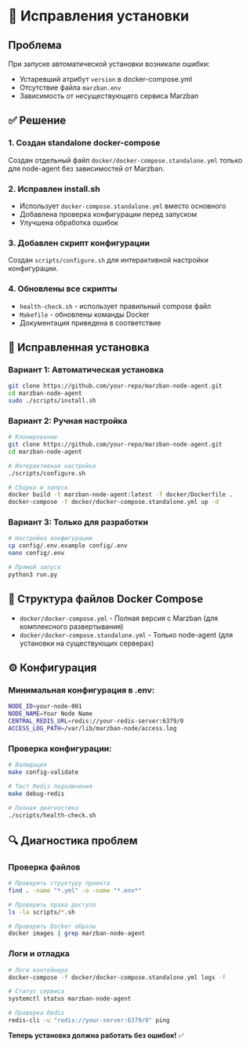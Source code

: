 # 🔧 Исправления установки

## Проблема
При запуске автоматической установки возникали ошибки:
- Устаревший атрибут `version` в docker-compose.yml
- Отсутствие файла `marzban.env`
- Зависимость от несуществующего сервиса Marzban

## ✅ Решение

### 1. Создан standalone docker-compose
Создан отдельный файл `docker/docker-compose.standalone.yml` только для node-agent без зависимостей от Marzban.

### 2. Исправлен install.sh
- Использует `docker-compose.standalone.yml` вместо основного
- Добавлена проверка конфигурации перед запуском
- Улучшена обработка ошибок

### 3. Добавлен скрипт конфигурации
Создан `scripts/configure.sh` для интерактивной настройки конфигурации.

### 4. Обновлены все скрипты
- `health-check.sh` - использует правильный compose файл
- `Makefile` - обновлены команды Docker
- Документация приведена в соответствие

## 🚀 Исправленная установка

### Вариант 1: Автоматическая установка

```bash
git clone https://github.com/your-repo/marzban-node-agent.git
cd marzban-node-agent
sudo ./scripts/install.sh
```

### Вариант 2: Ручная настройка

```bash
# Клонирование
git clone https://github.com/your-repo/marzban-node-agent.git
cd marzban-node-agent

# Интерактивная настройка
./scripts/configure.sh

# Сборка и запуск
docker build -t marzban-node-agent:latest -f docker/Dockerfile .
docker-compose -f docker/docker-compose.standalone.yml up -d
```

### Вариант 3: Только для разработки

```bash
# Настройка конфигурации
cp config/.env.example config/.env
nano config/.env

# Прямой запуск
python3 run.py
```

## 📁 Структура файлов Docker Compose

- `docker/docker-compose.yml` - Полная версия с Marzban (для комплексного развертывания)
- `docker/docker-compose.standalone.yml` - Только node-agent (для установки на существующих серверах)

## ⚙️ Конфигурация

### Минимальная конфигурация в .env:
```bash
NODE_ID=your-node-001
NODE_NAME=Your Node Name
CENTRAL_REDIS_URL=redis://your-redis-server:6379/0
ACCESS_LOG_PATH=/var/lib/marzban-node/access.log
```

### Проверка конфигурации:
```bash
# Валидация
make config-validate

# Тест Redis подключения  
make debug-redis

# Полная диагностика
./scripts/health-check.sh
```

## 🔍 Диагностика проблем

### Проверка файлов
```bash
# Проверить структуру проекта
find . -name "*.yml" -o -name "*.env*"

# Проверить права доступа
ls -la scripts/*.sh

# Проверить Docker образы
docker images | grep marzban-node-agent
```

### Логи и отладка
```bash
# Логи контейнера
docker-compose -f docker/docker-compose.standalone.yml logs -f

# Статус сервиса
systemctl status marzban-node-agent

# Проверка Redis
redis-cli -u "redis://your-server:6379/0" ping
```

**Теперь установка должна работать без ошибок!** ✅
